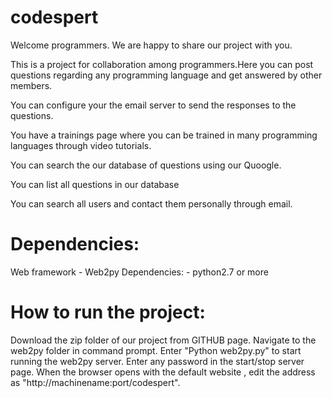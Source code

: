 codespert
=========
Welcome programmers. We are happy to share our project with you.

This is a project for collaboration among programmers.Here you can post questions regarding any programming language and 
get answered by other members.

You can configure your the email server to send the responses to the questions.


You have a trainings page where you can be trained in many  programming languages through video tutorials.


You can search the our database of questions using our Quoogle.


You can list all questions in our database


You can search all users and contact them personally through email.



Dependencies:
============
Web framework - Web2py
Dependencies: - python2.7 or more


How to run the project:
======================
Download the zip folder of our project from GITHUB page.
Navigate to the web2py folder in command prompt.
Enter "Python web2py.py" to start running the web2py server.
Enter any password in the start/stop server page.
When the browser opens with the default website , edit the address as "http://machinename:port/codespert".

